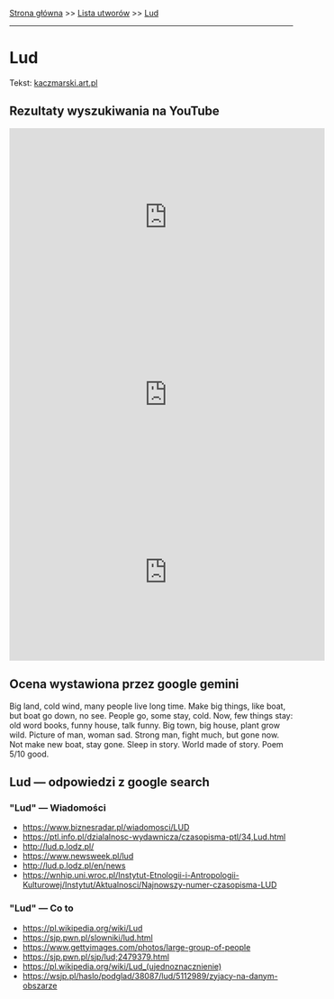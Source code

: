 [Strona główna](../index.md) >> [Lista utworów](../list.md) >> [Lud](269.md)

---

# Lud

Tekst: [kaczmarski.art.pl](https://www.kaczmarski.art.pl/tworczosc/wiersze/lud/)

## Rezultaty wyszukiwania na YouTube

<iframe width="560" height="315" src="https://www.youtube.com/embed/7cxciyZEBkE?si=IdontcarewhotheIRSsendsImnotpayingtaxes" title="YouTube video player" frameborder="0" allow="accelerometer; autoplay; clipboard-write; encrypted-media; gyroscope; picture-in-picture; web-share" referrerpolicy="strict-origin-when-cross-origin" allowfullscreen></iframe>

<iframe width="560" height="315" src="https://www.youtube.com/embed/a8pFEEiSFPU?si=IdontcarewhotheIRSsendsImnotpayingtaxes" title="YouTube video player" frameborder="0" allow="accelerometer; autoplay; clipboard-write; encrypted-media; gyroscope; picture-in-picture; web-share" referrerpolicy="strict-origin-when-cross-origin" allowfullscreen></iframe>

<iframe width="560" height="315" src="https://www.youtube.com/embed/nPuHrrdMgFA?si=IdontcarewhotheIRSsendsImnotpayingtaxes" title="YouTube video player" frameborder="0" allow="accelerometer; autoplay; clipboard-write; encrypted-media; gyroscope; picture-in-picture; web-share" referrerpolicy="strict-origin-when-cross-origin" allowfullscreen></iframe>

## Ocena wystawiona przez google gemini

Big land, cold wind, many people live long time. Make big things, like boat, but boat go down, no see. People go, some stay, cold. Now, few things stay: old word books, funny house, talk funny. Big town, big house, plant grow wild. Picture of man, woman sad. Strong man, fight much, but gone now. Not make new boat, stay gone. Sleep in story. World made of story. Poem 5/10 good.


## Lud — odpowiedzi z google search

### "Lud" — Wiadomości

- <https://www.biznesradar.pl/wiadomosci/LUD>
- <https://ptl.info.pl/dzialalnosc-wydawnicza/czasopisma-ptl/34,Lud.html>
- <http://lud.p.lodz.pl/>
- <https://www.newsweek.pl/lud>
- <http://lud.p.lodz.pl/en/news>
- <https://wnhip.uni.wroc.pl/Instytut-Etnologii-i-Antropologii-Kulturowej/Instytut/Aktualnosci/Najnowszy-numer-czasopisma-LUD>

### "Lud" — Co to

- <https://pl.wikipedia.org/wiki/Lud>
- <https://sjp.pwn.pl/slowniki/lud.html>
- <https://www.gettyimages.com/photos/large-group-of-people>
- <https://sjp.pwn.pl/sjp/lud;2479379.html>
- <https://pl.wikipedia.org/wiki/Lud_(ujednoznacznienie)>
- <https://wsjp.pl/haslo/podglad/38087/lud/5112989/zyjacy-na-danym-obszarze>

